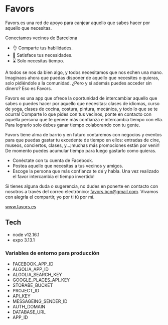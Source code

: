# Favors
Favors.es una red de apoyo para canjear aquello que sabes hacer por aquello que necesitas.

Conectamos vecinos de Barcelona
- 👌 Comparte tus habilidades.
- 🔎 Satisface tus necesidades.
- ⌛ Solo necesitas tiempo.

A todos se nos da bien algo, y todos necesitamos que nos echen una mano. Imaginaos ahora que puedas disponer de aquello que necesites o quieras, solo pidiéndole a la comunidad. ¿Pero y si además puedes acceder sin dinero? Eso es Favors.

Favors es una app que ofrece la oportunidad de intercambiar aquello que sabes o puedes hacer por aquello que necesitas: clases de idiomas, curso de yoga, clases de cocina, costura, pintura, mecánica, y todo lo que se te ocurra! Comparte lo que pides con tus vecinos, ponte en contacto con aquella persona que te genere más confianza e intercambia tiempo con ella. Para lograrlo solo debes ganar tiempo colaborando con tu gente.

Favors tiene alma de barrio y en futuro contaremos con negocios y eventos para que puedas gastar tu excedente de tiempo en ellos: entradas de cine, museos, conciertos, clases, y...¡muchas más promociones están por venir! De momento puedes acumular tiempo para luego gastarlo como quieras.

- Conéctate con tu cuenta de Facebook.
- Postea aquello que necesitas a tus vecinos y amigos.
- Escoge la persona que más confianza te dé y habla.
 Una vez realizado el favor intercambia el tiempo invertido!

Si tienes alguna duda o sugerencia, no dudes en ponerte en contacto con nosotros a través del correo electrónico: favors.bcn@gmail.com.
Vivamos con alegría el compartir, yo por ti tú por mí.

www.favors.es

## Tech

- node v12.16.1
- expo 3.13.1

### Variables de entorno para producción 
- FACEBOOK_APP_ID
- ALGOLIA_APP_ID
- ALGOLIA_SEARCH_KEY
- GOOGLE_PLACES_API_KEY
- STORABE_BUCKET
- PROJECT_ID
- API_KEY
- MESSAGEING_SENDER_ID
- AUTH_DOMAIN
- DATABASE_URL
- APP_ID
